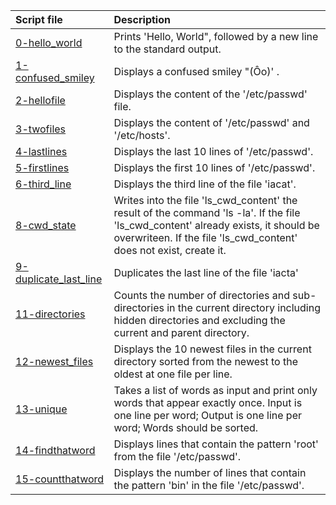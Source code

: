 |Script file|Description|
|:-|:-|
|[0-hello_world](0-hello_world)|Prints 'Hello, World", followed by a new line to the standard output.|
|[1-confused_smiley](1-confused_smiley)|Displays a confused smiley "(Ôo)' .|
|[2-hellofile](2-hellofile)|Displays the content of the '/etc/passwd' file.|
|[3-twofiles](3-twofiles)|Displays the content of '/etc/passwd' and '/etc/hosts'.|
|[4-lastlines](4-lastlines)|Displays the last 10 lines of '/etc/passwd'.|
|[5-firstlines](5-firstlines)|Displays the first 10 lines of '/etc/passwd'.|
|[6-third_line](6-third_line)|Displays the third line of the file 'iacat'.|
|[8-cwd_state](8-cwd_state)|Writes into the file 'ls_cwd_content' the result of the command 'ls -la'. If the file 'ls_cwd_content' already exists, it should be overwriteen. If the file 'ls_cwd_content' does not exist, create it.|
|[9-duplicate_last_line](9-duplicate_last_line)|Duplicates the last line of the file 'iacta'|
|[11-directories](11-directories)|Counts the number of directories and sub-directories in the current directory including hidden directories and excluding the current and parent directory.|
|[12-newest_files](12-newest_files)|Displays the 10 newest files in the current directory sorted from the newest to the oldest at one file per line.|
|[13-unique](13-unique)|Takes a list of words as input and print only words that appear exactly once. Input is one line per word; Output is one line per word; Words should be sorted.|
|[14-findthatword](14-findthatword)|Displays lines that contain the pattern 'root' from the file '/etc/passwd'.|
|[15-countthatword](15-countthatword)|Displays the number of lines that contain the pattern 'bin' in the file '/etc/passwd'.|
